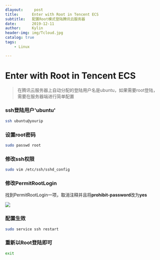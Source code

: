 ```yaml
---
dlayout:     post
title:      Enter with Root in Tencent ECS
subtitle:   配置Root模式登陆腾讯云服务器
date:       2019-12-11
author:     Kylin
header-img: img/Tcloud.jpg
catalog: true
tags:
    - Linux

---
```




# Enter with Root in Tencent ECS



> 在腾讯云服务器上自动分配的登陆用户名是ubuntu，如果需要root登陆，需要在服务器端进行简单配置



### ssh登陆用户'ubuntu'

```bash
ssh ubuntu@yourip
```



### 设置root密码

```bash
sudo passwd root
```



### 修改ssh权限

```bash
sudo vim /etc/ssh/sshd_config
```



### 修改PermitRootLogin

找到PermitRootLogin一项，取消注释并且将**prohibit-password**改为**yes**

![](http://kylinhub.oss-cn-shanghai.aliyuncs.com/2019-12-11-%E6%88%AA%E5%B1%8F2019-12-11%E4%B8%8A%E5%8D%8810.53.56.png)



### 配置生效

```bash
sudo service ssh restart
```



### 重新以Root登陆即可

```bash
exit
```
